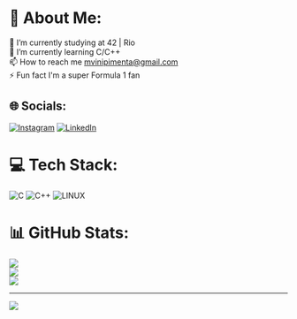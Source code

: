 # 💫 About Me:
🔭 I’m currently studying at 42 | Rio<br>🌱 I’m currently learning C/C++<br>📫 How to reach me mvinipimenta@gmail.com<br>⚡ Fun fact I'm a super Formula 1 fan


## 🌐 Socials:
[![Instagram](https://img.shields.io/badge/Instagram-%23E4405F.svg?logo=Instagram&logoColor=white)](https://instagram.com/viniiipimenta) [![LinkedIn](https://img.shields.io/badge/LinkedIn-%230077B5.svg?logo=linkedin&logoColor=white)](https://linkedin.com/in/viniiipimenta) 

# 💻 Tech Stack:
![C](https://img.shields.io/badge/c-%2300599C.svg?style=for-the-badge&logo=c&logoColor=white) ![C++](https://img.shields.io/badge/c++-%2300599C.svg?style=for-the-badge&logo=c%2B%2B&logoColor=white) ![LINUX](https://img.shields.io/badge/Linux-FCC624?style=for-the-badge&logo=linux&logoColor=black)
# 📊 GitHub Stats:
![](https://github-readme-stats.vercel.app/api?username=viniiipimenta&theme=calm&hide_border=false&include_all_commits=true&count_private=true)<br/>
![](https://github-readme-streak-stats.herokuapp.com/?user=viniiipimenta&theme=calm&hide_border=false)<br/>
![](https://github-readme-stats.vercel.app/api/top-langs/?username=viniiipimenta&theme=calm&hide_border=false&include_all_commits=true&count_private=true&layout=compact)

---
[![](https://visitcount.itsvg.in/api?id=viniiipimenta&icon=0&color=0)](https://visitcount.itsvg.in)

<!-- Proudly created with GPRM ( https://gprm.itsvg.in ) -->